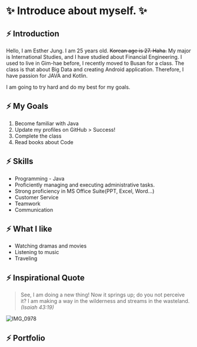 ✨ Introduce about myself. ✨
=======================

⚡ Introduction
------------
Hello, I am Esther Jung. 
I am 25 years old. ~~Korean age is 27. Haha.~~
My major is International Studies, and I have studied about Financial Engineering.
I used to live in Gim-hae before, I recently moved to Busan for a class.
The class is that about Big Data and creating Android application.
Therefore, I have passion for JAVA and Kotlin.

I am going to try hard and do my best for my goals.

⚡ My Goals
--------
1. Become familiar with Java
2. Update my profiles on GitHub > Success!
3. Complete the class
4. Read books about Code

⚡ Skills
------
- Programming - Java
- Proficiently managing and executing administrative tasks.
- Strong proficiency in MS Office Suite(PPT, Excel, Word…)
- Customer Service
- Teamwork
- Communication

⚡ What I like
-----------
- Watching dramas and movies
- Listening to music
- Traveling

⚡ Inspirational Quote
-------------------
> See, I am doing a new thing! Now it springs up; do you not perceive it? I am making a way in the wilderness and streams in the wasteland. <!-- -->
> _(Isaiah 43:19)_

![IMG_0978](https://github.com/EstherOVO/EstherOVO/assets/159098602/f900309c-14dc-4e5a-9c3d-10a64ec0525f)

⚡ Portfolio
----------
